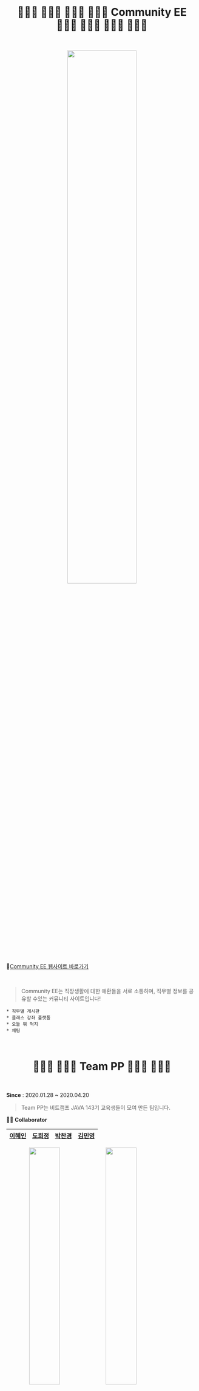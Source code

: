 <br />

<h1 align="center">👩🏼‍🍳 🧑🏼‍🏭 👩🏽‍💻  👩🏼‍🎨 Community EE 🧑🏼‍🔧 👩🏼‍🚀 🧑🏼‍🔬 👩🏼‍⚕️</h1>

<br/>

<p align="center"><img src="https://user-images.githubusercontent.com/53379734/79706065-dc6c4100-82f2-11ea-9ba6-38d5803cc731.jpg" width="60%"></img></p>

<br/>
<br/>

📌[Community EE 웹사이트 바로가기](<http://ec2-13-124-180-143.ap-northeast-2.compute.amazonaws.com:8282/eepp/>)

<br/>

> Community EE는 직장생활에 대한 애환들을 서로 소통하며, 직무별 정보를 공유할 수있는 커뮤니티 사이트입니다!

    * 직무별 게시판
    * 클래스 강좌 플랫폼
    * 오늘 뭐 먹지
    * 채팅


<br />

<h1 align="center">👩🏻‍💻 👩🏽‍💻 Team PP 👩🏼‍💻 🧑🏻‍💻</h1>

<br/>

**Since** : 2020.01.28 ~ 2020.04.20


> Team PP는 비트캠프 JAVA 143기 교육생들이 모여 만든 팀입니다.

👍🏽 **Collaborator**

| [이혜인](<https://github.com/java-hyein>) | [도희정](<https://github.com/doeez>) | [박찬경](<https://github.com/rtnbrnch>) | [김민영](<https://github.com/mykim8710>) |
| :-----------------------------------: | :---------------------------------------: | :-------------------------------------: | :-------------------------------------: |

<p align="center" style="display:inline!important"><img src="https://user-images.githubusercontent.com/53379734/79708316-0ffe9980-82fa-11ea-86fb-e0bf242d5c88.png" width="40%" /><img src="https://user-images.githubusercontent.com/53379734/79708321-13922080-82fa-11ea-88f8-6a69af6c5ccd.png" width="40%" /></p>

<p align="center" style="display:inline!important"><img src="https://user-images.githubusercontent.com/53379734/79708325-14c34d80-82fa-11ea-9274-012d1b1736e1.png" width="40%" />
<img src="https://user-images.githubusercontent.com/53379734/79708328-15f47a80-82fa-11ea-8dbe-9e021e5630a4.png" width="40%" /></p>


### ***Created by Team PP***
